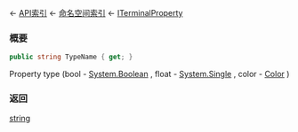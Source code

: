 ← [API索引](Api-Index) ← [命名空间索引](Namespace-Index) ← [ITerminalProperty](Sandbox.ModAPI.Interfaces.ITerminalProperty)

### 概要

```csharp
public string TypeName { get; }
```

Property type (bool - [System.Boolean](https://docs.microsoft.com/en-us/dotnet/api/system.boolean?view=netframework-4.6) , float - [System.Single](https://docs.microsoft.com/en-us/dotnet/api/system.single?view=netframework-4.6) , color - [Color](VRageMath.Color) )

### 返回

[string](https://docs.microsoft.com/en-us/dotnet/api/System.String?view=netframework-4.6)

